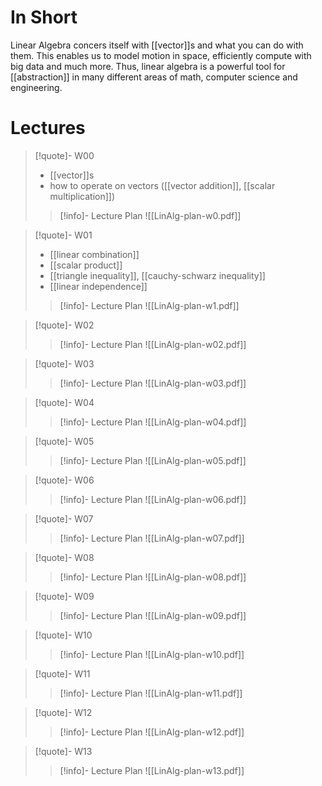 
# In Short
Linear Algebra concers itself with [[vector]]s and what you can do with them. This enables us to model motion in space, efficiently compute with big data and much more. Thus, linear algebra is a powerful tool for [[abstraction]] in many different areas of math, computer science and engineering.


# Lectures

> [!quote]- W00
> 
> - [[vector]]s
> - how to operate on vectors ([[vector addition]], [[scalar multiplication]])
>   
> > [!info]- Lecture Plan
> > ![[LinAlg-plan-w0.pdf]]

> [!quote]- W01
> 
> - [[linear combination]]
> - [[scalar product]]
> - [[triangle inequality]], [[cauchy-schwarz inequality]]
> - [[linear independence]]
> 
> > [!info]- Lecture Plan
 > > ![[LinAlg-plan-w1.pdf]]

> [!quote]- W02
> 
> 
> 
> > [!info]- Lecture Plan
> > ![[LinAlg-plan-w02.pdf]]

> [!quote]- W03
> 
> 
> 
> > [!info]- Lecture Plan
> > ![[LinAlg-plan-w03.pdf]]

> [!quote]- W04
> 
> 
> 
> > [!info]- Lecture Plan
> > ![[LinAlg-plan-w04.pdf]]

> [!quote]- W05
> 
> 
> 
> > [!info]- Lecture Plan
> > ![[LinAlg-plan-w05.pdf]]

> [!quote]- W06
> 
> 
> 
> > [!info]- Lecture Plan
> > ![[LinAlg-plan-w06.pdf]]

> [!quote]- W07
> 
> 
> 
> > [!info]- Lecture Plan
> > ![[LinAlg-plan-w07.pdf]]

> [!quote]- W08
> 
> 
> 
> > [!info]- Lecture Plan
> > ![[LinAlg-plan-w08.pdf]]

> [!quote]- W09
> 
> 
> 
> > [!info]- Lecture Plan
> > ![[LinAlg-plan-w09.pdf]]

> [!quote]- W10
> 
> 
> 
> > [!info]- Lecture Plan
> > ![[LinAlg-plan-w10.pdf]]

> [!quote]- W11
> 
> 
> 
> > [!info]- Lecture Plan
> > ![[LinAlg-plan-w11.pdf]]

> [!quote]- W12
> 
> 
> 
> > [!info]- Lecture Plan
> > ![[LinAlg-plan-w12.pdf]]

> [!quote]- W13
> 
> 
> 
> > [!info]- Lecture Plan
> > ![[LinAlg-plan-w13.pdf]]



